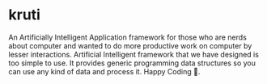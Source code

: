 # kruti
An Artificially Intelligent Application framework for those who are nerds about computer and wanted to do more productive work on computer by lesser interactions. 
Artificial Intelligent framework that we have designed is too simple to use. It provides generic programming data structures so you can use any kind of data and process it. 
Happy Coding 🤘.
